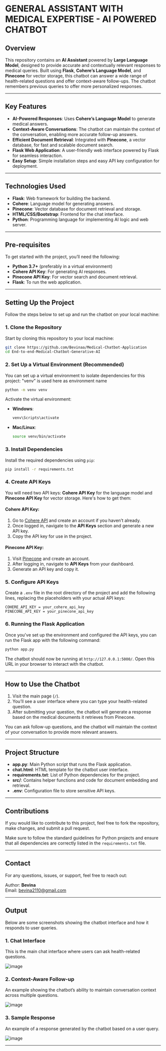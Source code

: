 # **GENERAL ASSISTANT WITH MEDICAL EXPERTISE - AI POWERED CHATBOT**

## **Overview**

This repository contains an **AI Assistant** powered by **Large Language Model**, designed to provide accurate and contextually relevant responses to medical queries. Built using **Flask**, **Cohere’s Language Model**, and **Pinecone** for vector storage, this chatbot can answer a wide range of health-related questions and offer context-aware follow-ups. The chatbot remembers previous queries to offer more personalized responses.

---

## **Key Features**

- **AI-Powered Responses**: Uses **Cohere’s Language Model** to generate medical answers.
- **Context-Aware Conversations**: The chatbot can maintain the context of the conversation, enabling more accurate follow-up answers.
- **Efficient Document Retrieval**: Integrated with **Pinecone**, a vector database, for fast and scalable document search.
- **Flask Web Application**: A user-friendly web interface powered by Flask for seamless interaction.
- **Easy Setup**: Simple installation steps and easy API key configuration for deployment.

---

## **Technologies Used**

- **Flask**: Web framework for building the backend.
- **Cohere**: Language model for generating answers.
- **Pinecone**: Vector database for document retrieval and storage.
- **HTML/CSS/Bootstrap**: Frontend for the chat interface.
- **Python**: Programming language for implementing AI logic and web server.

---

## **Pre-requisites**

To get started with the project, you’ll need the following:

- **Python 3.7+** (preferably in a virtual environment)
- **Cohere API Key**: For generating AI responses.
- **Pinecone API Key**: For vector search and document retrieval.
- **Flask**: To run the web application.

---

## **Setting Up the Project**

Follow the steps below to set up and run the chatbot on your local machine:

### 1. Clone the Repository

Start by cloning this repository to your local machine:

```bash
git clone https://github.com/Bevinaa/Medical-Chatbot-Application
cd End-to-end-Medical-Chatbot-Generative-AI
```

### 2. Set Up a Virtual Environment (Recommended)

You can set up a virtual environment to isolate dependencies for this project:
"venv" is used here as environment name

```bash
python -m venv venv
```

Activate the virtual environment:

- **Windows**:
  ```bash
  venv\Scripts\activate
  ```
- **Mac/Linux**:
  ```bash
  source venv/bin/activate
  ```

### 3. Install Dependencies

Install the required dependencies using `pip`:

```bash
pip install -r requirements.txt
```

### 4. Create API Keys

You will need two API keys: **Cohere API Key** for the language model and **Pinecone API Key** for vector storage. Here's how to get them:

#### Cohere API Key:
1. Go to [Cohere API](https://cohere.ai/) and create an account if you haven’t already.
2. Once logged in, navigate to the **API Keys** section and generate a new API key.
3. Copy the API key for use in the project.

#### Pinecone API Key:
1. Visit [Pinecone](https://www.pinecone.io/) and create an account.
2. After logging in, navigate to **API Keys** from your dashboard.
3. Generate an API key and copy it.

### 5. Configure API Keys

Create a `.env` file in the root directory of the project and add the following lines, replacing the placeholders with your actual API keys:

```env
COHERE_API_KEY = your_cohere_api_key
PINECONE_API_KEY = your_pinecone_api_key
```

### 6. Running the Flask Application

Once you've set up the environment and configured the API keys, you can run the Flask app with the following command:

```bash
python app.py
```

The chatbot should now be running at `http://127.0.0.1:5000/`. Open this URL in your browser to interact with the chatbot.

---

## **How to Use the Chatbot**

1. Visit the main page (`/`).
2. You’ll see a user interface where you can type your health-related question.
3. After submitting your question, the chatbot will generate a response based on the medical documents it retrieves from Pinecone.

You can ask follow-up questions, and the chatbot will maintain the context of your conversation to provide more relevant answers.

---

## **Project Structure**

- **app.py**: Main Python script that runs the Flask application.
- **chat.html**: HTML template for the chatbot user interface.
- **requirements.txt**: List of Python dependencies for the project.
- **src/**: Contains helper functions and code for document embedding and retrieval.
- **.env**: Configuration file to store sensitive API keys.
  
---

## **Contributions**

If you would like to contribute to this project, feel free to fork the repository, make changes, and submit a pull request. 

Make sure to follow the standard guidelines for Python projects and ensure that all dependencies are correctly listed in the `requirements.txt` file.

---

## **Contact**

For any questions, issues, or support, feel free to reach out:

Author: **Bevina**  
Email: [bevina2110@gmail.com](mailto:bevina2110@gmail.com)

---

## **Output**

Below are some screenshots showing the chatbot interface and how it responds to user queries.

### 1. Chat Interface

This is the main chat interface where users can ask health-related questions.

![image](https://github.com/user-attachments/assets/13f62819-9227-447e-be54-632d5f5d13b5)

### 2. Context-Aware Follow-up

An example showing the chatbot’s ability to maintain conversation context across multiple questions.

![image](https://github.com/user-attachments/assets/c0e8f040-278f-482b-88b0-6e2c353a13e1)


### 3. Sample Response

An example of a response generated by the chatbot based on a user query.

![image](https://github.com/user-attachments/assets/83cdf79c-527a-41f9-9fdc-c72b4252ced7)

---
